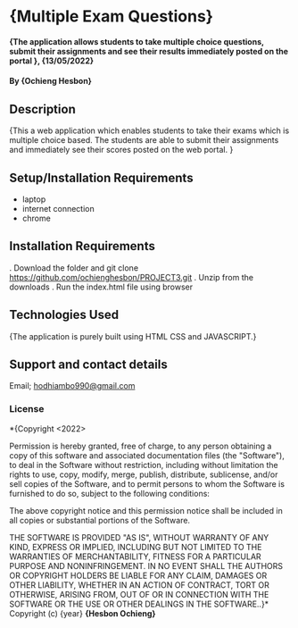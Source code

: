 # {Multiple Exam Questions}
#### {The application allows students to take multiple choice questions, submit their assignments and see their results immediately posted on the portal }, {13/05/2022}
#### By **{Ochieng Hesbon}**
## Description
{This a web application which enables students to take their exams which is multiple choice based. The students are able to submit their assignments and immediately see their scores posted on the web portal. }
## Setup/Installation Requirements
* laptop
* internet connection
* chrome
 ## Installation Requirements
 . Download the folder and git clone https://github.com/ochienghesbon/PROJECT3.git
 . Unzip from the downloads 
 . Run the index.html file using browser
 
## Technologies Used
{The application is purely built using HTML CSS and JAVASCRIPT.}
## Support and contact details
 Email; hodhiambo990@gmail.com
    
### License
*{Copyright <2022> <Hesbon Ochieng>

Permission is hereby granted, free of charge, to any person obtaining a copy of this software and associated documentation files (the "Software"), to deal in the Software without restriction, including without limitation the rights to use, copy, modify, merge, publish, distribute, sublicense, and/or sell copies of the Software, and to permit persons to whom the Software is furnished to do so, subject to the following conditions:

The above copyright notice and this permission notice shall be included in all copies or substantial portions of the Software.

THE SOFTWARE IS PROVIDED "AS IS", WITHOUT WARRANTY OF ANY KIND, EXPRESS OR IMPLIED, INCLUDING BUT NOT LIMITED TO THE WARRANTIES OF MERCHANTABILITY, FITNESS FOR A PARTICULAR PURPOSE AND NONINFRINGEMENT. IN NO EVENT SHALL THE AUTHORS OR COPYRIGHT HOLDERS BE LIABLE FOR ANY CLAIM, DAMAGES OR OTHER LIABILITY, WHETHER IN AN ACTION OF CONTRACT, TORT OR OTHERWISE, ARISING FROM, OUT OF OR IN CONNECTION WITH THE SOFTWARE OR THE USE OR OTHER DEALINGS IN THE SOFTWARE..}*
Copyright (c) {year} **{Hesbon Ochieng}**


